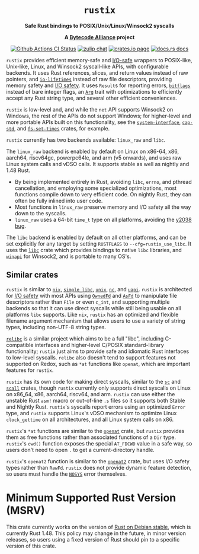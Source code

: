 <div align="center">
  <h1><code>rustix</code></h1>

  <p>
    <strong>Safe Rust bindings to POSIX/Unix/Linux/Winsock2 syscalls</strong>
  </p>

  <strong>A <a href="https://bytecodealliance.org/">Bytecode Alliance</a> project</strong>

  <p>
    <a href="https://github.com/bytecodealliance/rustix/actions?query=workflow%3ACI"><img src="https://github.com/bytecodealliance/rustix/workflows/CI/badge.svg" alt="Github Actions CI Status" /></a>
    <a href="https://bytecodealliance.zulipchat.com/#narrow/stream/206238-general"><img src="https://img.shields.io/badge/zulip-join_chat-brightgreen.svg" alt="zulip chat" /></a>
    <a href="https://crates.io/crates/rustix"><img src="https://img.shields.io/crates/v/rustix.svg" alt="crates.io page" /></a>
    <a href="https://docs.rs/rustix"><img src="https://docs.rs/rustix/badge.svg" alt="docs.rs docs" /></a>
  </p>
</div>

`rustix` provides efficient memory-safe and [I/O-safe] wrappers to POSIX-like,
Unix-like, Linux, and Winsock2 syscall-like APIs, with configurable backends.
It uses Rust references, slices, and return values instead of raw pointers, and
[`io-lifetimes`] instead of raw file descriptors, providing memory safety and
[I/O safety]. It uses `Result`s for reporting errors, [`bitflags`] instead of
bare integer flags, an [`Arg`] trait with optimizations to efficiently accept
any Rust string type, and several other efficient conveniences.

`rustix` is low-level and, and while the `net` API supports Winsock2 on
Windows, the rest of the APIs do not support Windows; for higher-level and more
portable APIs built on this functionality, see the [`system-interface`],
[`cap-std`], and [`fs-set-times`] crates, for example.

`rustix` currently has two backends available: `linux_raw` and `libc`.

The `linux_raw` backend is enabled by default on Linux on x86-64, x86, aarch64,
riscv64gc, powerpc64le, and arm (v5 onwards), and uses raw Linux system calls
and vDSO calls. It supports stable as well as nightly and 1.48 Rust.
 - By being implemented entirely in Rust, avoiding `libc`, `errno`, and pthread
   cancellation, and employing some specialized optimizations, most functions
   compile down to very efficient code. On nightly Rust, they can often be
   fully inlined into user code.
 - Most functions in `linux_raw` preserve memory and I/O safety all the way
   down to the syscalls.
 - `linux_raw` uses a 64-bit `time_t` type on all platforms, avoiding the
   [y2038 bug].

The `libc` backend is enabled by default on all other platforms, and can be set
explicitly for any target by setting `RUSTFLAGS` to `--cfg=rustix_use_libc`. It
uses the [`libc`] crate which provides bindings to native `libc` libraries, and
[`winapi`] for Winsock2, and is portable to many OS's.

## Similar crates

`rustix` is similar to [`nix`], [`simple_libc`], [`unix`], [`nc`], and
[`uapi`]. `rustix` is architected for [I/O safety] with most APIs using
[`OwnedFd`] and [`AsFd`] to manipulate file descriptors rather than `File` or
even `c_int`, and supporting multiple backends so that it can use direct
syscalls while still being usable on all platforms `libc` supports. Like `nix`,
`rustix` has an optimized and flexible filename argument mechanism that allows
users to use a variety of string types, including non-UTF-8 string types.

[`relibc`] is a similar project which aims to be a full "libc", including
C-compatible interfaces and higher-level C/POSIX standard-library
functionality; `rustix` just aims to provide safe and idiomatic Rust interfaces
to low-level syscalls. `relibc` also doesn't tend to support features not
supported on Redox, such as `*at` functions like `openat`, which are
important features for `rustix`.

`rustix` has its own code for making direct syscalls, similar to the [`sc`]
and [`scall`] crates, though `rustix` currently only supports direct syscalls on
Linux on x86\_64, x86, aarch64, riscv64, and arm. `rustix` can use either the
unstable Rust `asm!` macro or out-of-line `.s` files so it supports both Stable
and Nightly Rust. `rustix`'s syscalls report errors using an optimized `Error`
type, and `rustix` supports Linux's vDSO mechanism to optimize Linux
`clock_gettime` on all architectures, and all Linux system calls on x86.

`rustix`'s `*at` functions are similar to the [`openat`] crate, but `rustix`
provides them as free functions rather than associated functions of a `Dir`
type. `rustix`'s `cwd()` function exposes the special `AT_FDCWD` value in a safe
way, so users don't need to open `.` to get a current-directory handle.

`rustix`'s `openat2` function is similar to the [`openat2`] crate, but uses
I/O safety types rather than `RawFd`. `rustix` does not provide dynamic feature
detection, so users must handle the [`NOSYS`] error themselves.

# Minimum Supported Rust Version (MSRV)

This crate currently works on the version of [Rust on Debian stable], which is
currently Rust 1.48. This policy may change in the future, in minor version
releases, so users using a fixed version of Rust should pin to a specific
version of this crate.

[Rust on Debian stable]: https://packages.debian.org/stable/rust/rustc
[`nix`]: https://crates.io/crates/nix
[`unix`]: https://crates.io/crates/unix
[`nc`]: https://crates.io/crates/nc
[`simple_libc`]: https://crates.io/crates/simple_libc
[`uapi`]: https://crates.io/crates/uapi
[`relibc`]: https://github.com/redox-os/relibc
[`syscall`]: https://crates.io/crates/syscall
[`sc`]: https://crates.io/crates/sc
[`scall`]: https://crates.io/crates/scall
[`system-interface`]: https://crates.io/crates/system-interface
[`openat`]: https://crates.io/crates/openat
[`openat2`]: https://crates.io/crates/openat2
[`fs-set-times`]: https://crates.io/crates/fs-set-times
[`io-lifetimes`]: https://crates.io/crates/io-lifetimes
[`libc`]: https://crates.io/crates/libc
[`winapi`]: https://crates.io/crates/winapi
[`cap-std`]: https://crates.io/crates/cap-std
[`bitflags`]: https://crates.io/crates/bitflags
[`Arg`]: https://docs.rs/rustix/latest/rustix/path/trait.Arg.html
[I/O-safe]: https://github.com/rust-lang/rfcs/blob/master/text/3128-io-safety.md
[I/O safety]: https://github.com/rust-lang/rfcs/blob/master/text/3128-io-safety.md
[y2038 bug]: https://en.wikipedia.org/wiki/Year_2038_problem
[`OwnedFd`]: https://docs.rs/io-lifetimes/latest/io_lifetimes/struct.OwnedFd.html
[`AsFd`]: https://docs.rs/io-lifetimes/latest/io_lifetimes/trait.AsFd.html
[`NOSYS`]: https://docs.rs/rustix/latest/rustix/io/struct.Error.html#associatedconstant.NOSYS
